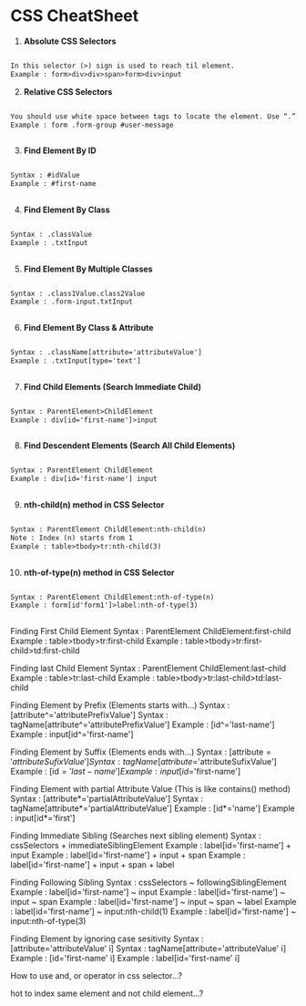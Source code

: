# CSS CheatSheet

1. **Absolute CSS Selectors**

```xml

In this selector (>) sign is used to reach til element.
Example : form>div>div>span>form>div>input

```

2. **Relative CSS Selectors**

```xml

You should use white space between tags to locate the element. Use “.” for class and “#” for id.
Example : form .form-group #user-message
	
```

3. **Find Element By ID**

```xml

Syntax : #idValue
Example : #first-name
		
```

4. **Find Element By Class**

```xml

Syntax : .classValue
Example : .txtInput
		
```

5. **Find Element By Multiple Classes**

```xml

Syntax : .class1Value.class2Value
Example : .form-input.txtInput
		
```
	
6. **Find Element By Class & Attribute**

```xml

Syntax : .className[attribute='attributeValue']
Example : .txtInput[type='text']
		
```

7. **Find Child Elements  (Search Immediate Child)**

```xml

Syntax : ParentElement>ChildElement
Example : div[id='first-name']>input
		
```

8. **Find Descendent Elements (Search All Child Elements)**

```xml

Syntax : ParentElement ChildElement
Example : div[id='first-name'] input
		
```


9. **nth-child(n) method in CSS Selector**

```xml

Syntax : ParentElement ChildElement:nth-child(n)
Note : Index (n) starts from 1
Example : table>tbody>tr:nth-child(3)
		
```

10. **nth-of-type(n) method in CSS Selector**

```xml

Syntax : ParentElement ChildElement:nth-of-type(n)
Example : form[id'form1']>label:nth-of-type(3)
		
```


Finding First Child Element
	Syntax : ParentElement ChildElement:first-child
	Example : table>tbody>tr:first-child
	Example : table>tbody>tr:first-child>td:first-child
	


Finding last Child Element
	Syntax : ParentElement ChildElement:last-child
	Example : table>tr:last-child
	Example : table>tbody>tr:last-child>td:last-child


Finding Element by Prefix (Elements starts with...)
	Syntax : [attribute^='attributePrefixValue']
	Syntax : tagName[attribute^='attributePrefixValue']
	Example : [id^='last-name']
	Example : input[id^='first-name']	


Finding Element by Suffix  (Elements ends with...)
	Syntax : [attribute$='attributeSufixValue']
	Syntax : tagName[attribute$='attributeSufixValue']
	Example : [id$='last-name']
	Example : input[id$='first-name']


Finding Element with partial Attribute Value  (This is like contains() method)
	Syntax : [attribute*='partialAttributeValue']
	Syntax : tagName[attribute*='partialAttributeValue']
	Example : [id*='name']
	Example : input[id*='first']


Finding Immediate Sibling (Searches next sibling element)
	Syntax : cssSelectors + immediateSiblingElement
	Example : label[id='first-name'] + input
	Example : label[id='first-name'] + input + span
	Example : label[id='first-name'] + input + span + label


Finding Following Sibling
	Syntax : cssSelectors ~ followingSiblingElement
	Example : label[id='first-name'] ~ input
	Example : label[id='first-name'] ~ input ~ span
	Example : label[id='first-name'] ~ input ~ span ~ label
	Example : label[id='first-name'] ~ input:nth-child(1)
	Example : label[id='first-name'] ~ input:nth-of-type(3)


Finding Element by ignoring case sesitivity
	Syntax : [attribute='attributeValue' i]
	Syntax : tagName[attribute='attributeValue' i]
	Example : [id='first-name' i]
	Example : label[id='first-name' i]
	

How to use and, or operator in css selector...?

hot to index same element and not child element...?
